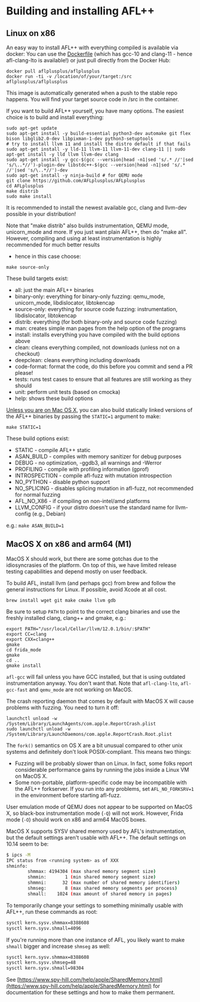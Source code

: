 # Building and installing AFL++

## Linux on x86

An easy way to install AFL++ with everything compiled is available via docker:
You can use the [Dockerfile](../Dockerfile) (which has gcc-10 and clang-11 -
hence afl-clang-lto is available!) or just pull directly from the Docker Hub:

```shell
docker pull aflplusplus/aflplusplus
docker run -ti -v /location/of/your/target:/src aflplusplus/aflplusplus
```

This image is automatically generated when a push to the stable repo happens.
You will find your target source code in /src in the container.

If you want to build AFL++ yourself, you have many options. The easiest choice
is to build and install everything:

```shell
sudo apt-get update
sudo apt-get install -y build-essential python3-dev automake git flex bison libglib2.0-dev libpixman-1-dev python3-setuptools
# try to install llvm 11 and install the distro default if that fails
sudo apt-get install -y lld-11 llvm-11 llvm-11-dev clang-11 || sudo apt-get install -y lld llvm llvm-dev clang
sudo apt-get install -y gcc-$(gcc --version|head -n1|sed 's/.* //'|sed 's/\..*//')-plugin-dev libstdc++-$(gcc --version|head -n1|sed 's/.* //'|sed 's/\..*//')-dev
sudo apt-get install -y ninja-build # for QEMU mode
git clone https://github.com/AFLplusplus/AFLplusplus
cd AFLplusplus
make distrib
sudo make install
```

It is recommended to install the newest available gcc, clang and llvm-dev
possible in your distribution!

Note that "make distrib" also builds instrumentation, QEMU mode, unicorn_mode
and more. If you just want plain AFL++, then do "make all". However, compiling
and using at least instrumentation is highly recommended for much better results
- hence in this case choose:

```shell
make source-only
```

These build targets exist:

* all: just the main AFL++ binaries
* binary-only: everything for binary-only fuzzing: qemu_mode, unicorn_mode,
  libdislocator, libtokencap
* source-only: everything for source code fuzzing: instrumentation,
  libdislocator, libtokencap
* distrib: everything (for both binary-only and source code fuzzing)
* man: creates simple man pages from the help option of the programs
* install: installs everything you have compiled with the build options above
* clean: cleans everything compiled, not downloads (unless not on a checkout)
* deepclean: cleans everything including downloads
* code-format: format the code, do this before you commit and send a PR please!
* tests: runs test cases to ensure that all features are still working as they
  should
* unit: perform unit tests (based on cmocka)
* help: shows these build options

[Unless you are on Mac OS
X](https://developer.apple.com/library/archive/qa/qa1118/_index.html), you can
also build statically linked versions of the AFL++ binaries by passing the
`STATIC=1` argument to make:

```shell
make STATIC=1
```

These build options exist:

* STATIC - compile AFL++ static
* ASAN_BUILD - compiles with memory sanitizer for debug purposes
* DEBUG - no optimization, -ggdb3, all warnings and -Werror
* PROFILING - compile with profiling information (gprof)
* INTROSPECTION - compile afl-fuzz with mutation introspection
* NO_PYTHON - disable python support
* NO_SPLICING - disables splicing mutation in afl-fuzz, not recommended for
  normal fuzzing
* AFL_NO_X86 - if compiling on non-intel/amd platforms
* LLVM_CONFIG - if your distro doesn't use the standard name for llvm-config
  (e.g., Debian)

e.g.: `make ASAN_BUILD=1`

## MacOS X on x86 and arm64 (M1)

MacOS X should work, but there are some gotchas due to the idiosyncrasies of the
platform. On top of this, we have limited release testing capabilities and
depend mostly on user feedback.

To build AFL, install llvm (and perhaps gcc) from brew and follow the general
instructions for Linux. If possible, avoid Xcode at all cost.

`brew install wget git make cmake llvm gdb`

Be sure to setup `PATH` to point to the correct clang binaries and use the
freshly installed clang, clang++ and gmake, e.g.:

```
export PATH="/usr/local/Cellar/llvm/12.0.1/bin/:$PATH"
export CC=clang
export CXX=clang++
gmake
cd frida_mode
gmake
cd ..
gmake install
```

`afl-gcc` will fail unless you have GCC installed, but that is using outdated
instrumentation anyway. You don't want that. Note that `afl-clang-lto`,
`afl-gcc-fast` and `qemu_mode` are not working on MacOS.

The crash reporting daemon that comes by default with MacOS X will cause
problems with fuzzing. You need to turn it off:

```
launchctl unload -w /System/Library/LaunchAgents/com.apple.ReportCrash.plist
sudo launchctl unload -w /System/Library/LaunchDaemons/com.apple.ReportCrash.Root.plist
```

The `fork()` semantics on OS X are a bit unusual compared to other unix systems
and definitely don't look POSIX-compliant. This means two things:

  - Fuzzing will be probably slower than on Linux. In fact, some folks report
    considerable performance gains by running the jobs inside a Linux VM on
    MacOS X.
  - Some non-portable, platform-specific code may be incompatible with the AFL++
    forkserver. If you run into any problems, set `AFL_NO_FORKSRV=1` in the
    environment before starting afl-fuzz.

User emulation mode of QEMU does not appear to be supported on MacOS X, so
black-box instrumentation mode (`-Q`) will not work. However, Frida mode (`-O`)
should work on x86 and arm64 MacOS boxes.

MacOS X supports SYSV shared memory used by AFL's instrumentation, but the
default settings aren't usable with AFL++. The default settings on 10.14 seem to
be:

```bash
$ ipcs -M
IPC status from <running system> as of XXX
shminfo:
        shmmax: 4194304 (max shared memory segment size)
        shmmin:       1 (min shared memory segment size)
        shmmni:      32 (max number of shared memory identifiers)
        shmseg:       8 (max shared memory segments per process)
        shmall:    1024 (max amount of shared memory in pages)
```

To temporarily change your settings to something minimally usable with AFL++,
run these commands as root:

```bash
sysctl kern.sysv.shmmax=8388608
sysctl kern.sysv.shmall=4096
```

If you're running more than one instance of AFL, you likely want to make
`shmall` bigger and increase `shmseg` as well:

```bash
sysctl kern.sysv.shmmax=8388608
sysctl kern.sysv.shmseg=48
sysctl kern.sysv.shmall=98304
```

See
[https://www.spy-hill.com/help/apple/SharedMemory.html](https://www.spy-hill.com/help/apple/SharedMemory.html)
for documentation for these settings and how to make them permanent.